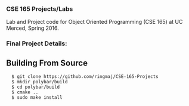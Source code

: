 ### CSE 165 Projects/Labs


Lab and Project code for Object Oriented Programming (CSE 165) at UC Merced, Spring 2016.



### Final Project Details:
## Building From Source

```
  $ git clone https://github.com/ringmaj/CSE-165-Projects
  $ mkdir polybar/build
  $ cd polybar/build
  $ cmake ..
  $ sudo make install
  
```
